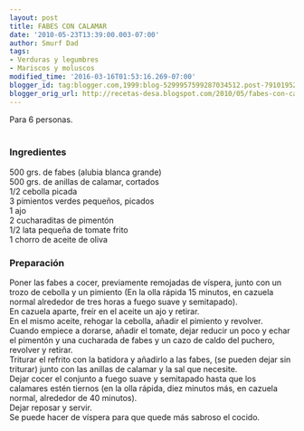 ```yaml
---
layout: post
title: FABES CON CALAMAR
date: '2010-05-23T13:39:00.003-07:00'
author: Smurf Dad
tags:
- Verduras y legumbres
- Mariscos y moluscos
modified_time: '2016-03-16T01:53:16.269-07:00'
blogger_id: tag:blogger.com,1999:blog-5299957599287034512.post-7910195288547698023
blogger_orig_url: http://recetas-desa.blogspot.com/2010/05/fabes-con-calamar.html
---
```


Para 6 personas.<br /><br /><h3>Ingredientes</h3><p>500 grs. de fabes (alubia blanca grande)<br />500 grs. de anillas de calamar, cortados<br />1/2 cebolla picada<br />3 pimientos verdes peque&ntilde;os, picados<br />1 ajo<br />2 cucharaditas de piment&oacute;n<br />1/2 lata peque&ntilde;a de tomate frito<br />1 chorro de aceite de oliva</p><h3>Preparaci&oacute;n</h3><p>Poner las fabes a cocer, previamente remojadas de v&iacute;spera, junto con un trozo de cebolla y un pimiento (En la olla r&aacute;pida 15 minutos, en cazuela normal alrededor de tres horas a fuego suave y semitapado).<br />En cazuela aparte, fre&iacute;r en el aceite un ajo y retirar.<br />En el mismo aceite, rehogar la cebolla, a&ntilde;adir el pimiento y revolver.<br />Cuando empiece a dorarse, a&ntilde;adir el tomate, dejar reducir un poco y echar el piment&oacute;n y una cucharada de fabes y un cazo de caldo del puchero, revolver y retirar.<br />Triturar el refrito con la batidora y a&ntilde;adirlo a las fabes, (se pueden dejar sin triturar) junto con las anillas de calamar y la sal que necesite.<br />Dejar cocer el conjunto a fuego suave y semitapado hasta que los calamares est&eacute;n tiernos (en la olla r&aacute;pida, diez minutos m&aacute;s, en cazuela normal, alrededor de 40 minutos).<br />Dejar reposar y servir.<br />Se puede hacer de v&iacute;spera para que quede m&aacute;s sabroso el cocido.</p>